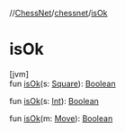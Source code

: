 //[ChessNet](../../index.md)/[chessnet](index.md)/[isOk](is-ok.md)

# isOk

[jvm]\
fun [isOk](is-ok.md)(s: [Square](-square/index.md)): [Boolean](https://kotlinlang.org/api/latest/jvm/stdlib/kotlin/-boolean/index.html)

fun [isOk](is-ok.md)(s: [Int](https://kotlinlang.org/api/latest/jvm/stdlib/kotlin/-int/index.html)): [Boolean](https://kotlinlang.org/api/latest/jvm/stdlib/kotlin/-boolean/index.html)

fun [isOk](is-ok.md)(m: [Move](-move/index.md)): [Boolean](https://kotlinlang.org/api/latest/jvm/stdlib/kotlin/-boolean/index.html)
